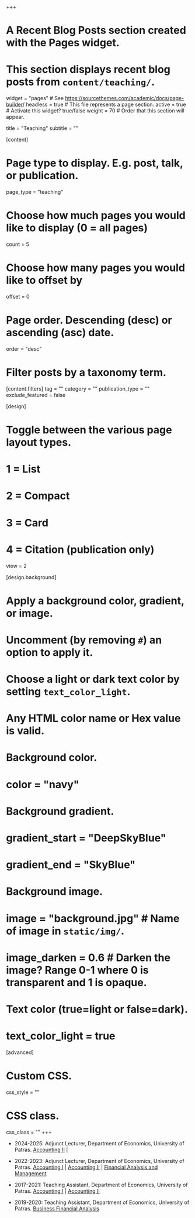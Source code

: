 +++
# A Recent Blog Posts section created with the Pages widget.
# This section displays recent blog posts from `content/teaching/`.

widget = "pages"  # See https://sourcethemes.com/academic/docs/page-builder/
headless = true  # This file represents a page section.
active = true  # Activate this widget? true/false
weight = 70  # Order that this section will appear.

title = "Teaching"
subtitle = ""

[content]


  # Page type to display. E.g. post, talk, or publication.
  page_type = "teaching"
  
  # Choose how much pages you would like to display (0 = all pages)
  count = 5
  
  # Choose how many pages you would like to offset by
  offset = 0

  # Page order. Descending (desc) or ascending (asc) date.
  order = "desc"

  # Filter posts by a taxonomy term.
  [content.filters]
    tag = ""
    category = ""
    publication_type = ""
    exclude_featured = false
  
[design]
  # Toggle between the various page layout types.
  #   1 = List
  #   2 = Compact
  #   3 = Card
  #   4 = Citation (publication only)
  view = 2
  
[design.background]
  # Apply a background color, gradient, or image.
  #   Uncomment (by removing `#`) an option to apply it.
  #   Choose a light or dark text color by setting `text_color_light`.
  #   Any HTML color name or Hex value is valid.
  
  # Background color.
  # color = "navy"
  
  # Background gradient.
  # gradient_start = "DeepSkyBlue"
  # gradient_end = "SkyBlue"
  
  # Background image.
  # image = "background.jpg"  # Name of image in `static/img/`.
  # image_darken = 0.6  # Darken the image? Range 0-1 where 0 is transparent and 1 is opaque.

  # Text color (true=light or false=dark).
  # text_color_light = true  
  
[advanced]
 # Custom CSS. 
 css_style = ""
 
 # CSS class.
 css_class = ""
+++ 

* 2024-2025: Adjunct Lecturer, Department of Economics, University of Patras.
[Accounting II](https://www.econ.upatras.gr/en/undergraduate/courses/accounting-ii) | 

* 2022-2023: Adjunct Lecturer, Department of Economics, University of Patras.
[Accounting I](https://www.econ.upatras.gr/en/undergraduate/courses/accounting-i) |
[Accounting II](https://www.econ.upatras.gr/en/undergraduate/courses/accounting-ii) | 
[Financial Analysis and Management](https://www.econ.upatras.gr/en/undergraduate/courses/financial-analysis-and-management) 

* 2017-2021: Teaching Assistant, Department of Economics, University of Patras. 
[Accounting I](https://www.econ.upatras.gr/en/undergraduate/courses/accounting-i) |
[Accounting II](https://www.econ.upatras.gr/en/undergraduate/courses/accounting-ii) 

* 2019-2020: Teaching Assistant, Department of Economics, University of Patras. 
[Business Financial Analysis](http://postgrad.econ.upatras.gr/en/msc/courses/business-financial-analysis)
